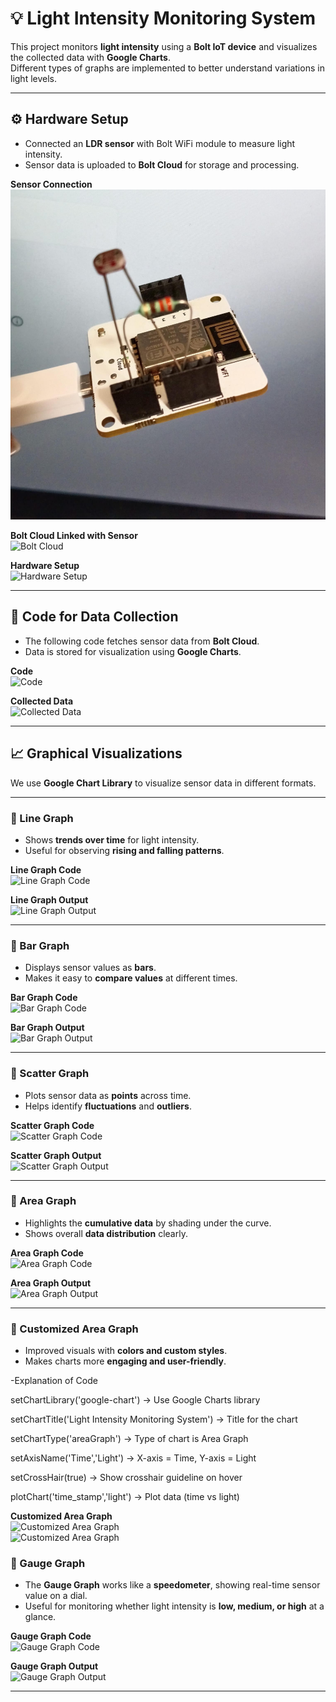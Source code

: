 # 💡 Light Intensity Monitoring System

This project monitors **light intensity** using a **Bolt IoT device** and visualizes the collected data with **Google Charts**.  
Different types of graphs are implemented to better understand variations in light levels.  

---

## ⚙️ Hardware Setup

- Connected an **LDR sensor** with Bolt WiFi module to measure light intensity.  
- Sensor data is uploaded to **Bolt Cloud** for storage and processing.  

**Sensor Connection**  
![Sensor Connection](1sT_Sensor_Conn.jpg)

**Bolt Cloud Linked with Sensor**  
![Bolt Cloud](<img width="1920" height="1080" alt="Cloud_liked_1St_sensor" src="https://github.com/user-attachments/assets/e38f24c4-9147-4c55-9d72-d6b760222e57" />
)  

**Hardware Setup**  
![Hardware Setup](<img width="1920" height="1080" alt="hardware_1st_sensor" src="https://github.com/user-attachments/assets/8056619f-51aa-4802-83ec-b90f4d9e3fef" />
)  

---

## 📜 Code for Data Collection

- The following code fetches sensor data from **Bolt Cloud**.  
- Data is stored for visualization using **Google Charts**.  

**Code**  
![Code](<img width="1920" height="1080" alt="code_1st_sensor" src="https://github.com/user-attachments/assets/19f1e521-b68d-4b55-a366-bf12b77b6cb7" />
)  

**Collected Data**  
![Collected Data](<img width="1920" height="1080" alt="Data_Collected_!st_sensor" src="https://github.com/user-attachments/assets/394794e7-f968-4e87-a981-c5fe5ff72507" />
)  

---

## 📈 Graphical Visualizations  

We use **Google Chart Library** to visualize sensor data in different formats.  

---

### 🔹 Line Graph  

- Shows **trends over time** for light intensity.  
- Useful for observing **rising and falling patterns**.  

**Line Graph Code**  
![Line Graph Code](<img width="1920" height="1080" alt="Sesnor_data_withLineGraph_Code" src="https://github.com/user-attachments/assets/16f65c63-1022-4168-8b5c-2d3ac88a4d27" />
)  

**Line Graph Output**  
![Line Graph Output](<img width="1920" height="1080" alt="linegraph" src="https://github.com/user-attachments/assets/90d41c4d-c4e9-4654-a1d6-2b3e99bfcc37" />
)  

---

### 🔹 Bar Graph  

- Displays sensor values as **bars**.  
- Makes it easy to **compare values** at different times.  

**Bar Graph Code**  
![Bar Graph Code](<img width="1920" height="1080" alt="bargraph_code" src="https://github.com/user-attachments/assets/298236dd-153e-4d7a-962e-e302bf259d65" />
)  

**Bar Graph Output**  
![Bar Graph Output](<img width="1920" height="1080" alt="barpgraph" src="https://github.com/user-attachments/assets/63775a68-61ad-4ffe-a749-d1c461cc17c3" />
)  

---

### 🔹 Scatter Graph  

- Plots sensor data as **points** across time.  
- Helps identify **fluctuations** and **outliers**.  

**Scatter Graph Code**  
![Scatter Graph Code](<img width="1920" height="1080" alt="scatterGraph_code" src="https://github.com/user-attachments/assets/bf133e1e-73ec-46f7-b3b9-d149de1615ad" />
)  

**Scatter Graph Output**  
![Scatter Graph Output](<img width="1920" height="1080" alt="Scatter_graph" src="https://github.com/user-attachments/assets/688b762f-c672-4a27-92d3-62f6f570fd94" />
)  

---

### 🔹 Area Graph  

- Highlights the **cumulative data** by shading under the curve.  
- Shows overall **data distribution** clearly.  

**Area Graph Code**  
![Area Graph Code](<img width="1920" height="1080" alt="area_graph_code" src="https://github.com/user-attachments/assets/d5a09898-5065-405a-b2f3-6c07f88b720c" />
)  

**Area Graph Output**  
![Area Graph Output](<img width="1920" height="1080" alt="area_graph" src="https://github.com/user-attachments/assets/6e343acd-3c96-441f-aa68-7e0979719eeb" />
)  

---

### 🔹 Customized Area Graph  

- Improved visuals with **colors and custom styles**.  
- Makes charts more **engaging and user-friendly**.


-Explanation of Code

setChartLibrary('google-chart') → Use Google Charts library

setChartTitle('Light Intensity Monitoring System') → Title for the chart

setChartType('areaGraph') → Type of chart is Area Graph

setAxisName('Time','Light') → X-axis = Time, Y-axis = Light

setCrossHair(true) → Show crosshair guideline on hover

plotChart('time_stamp','light') → Plot data (time vs light)

**Customized Area Graph**  
![Customized Area Graph](images/customized_areagraph.png)  
![Customized Area Graph](<img width="1920" height="1080" alt="area_Graph_final" src="https://github.com/user-attachments/assets/60829d99-e58e-44ce-a45e-f2462946c199" />
)

### 🔹 Gauge Graph  

- The **Gauge Graph** works like a **speedometer**, showing real-time sensor value on a dial.  
- Useful for monitoring whether light intensity is **low, medium, or high** at a glance.  

**Gauge Graph Code**  
![Gauge Graph Code](<img width="1920" height="1080" alt="gauge_code" src="https://github.com/user-attachments/assets/50648776-65b4-4f15-8a15-91dddf44045b" />
)  

**Gauge Graph Output**  
![Gauge Graph Output](<img width="1920" height="1080" alt="gauge_graph" src="https://github.com/user-attachments/assets/6cf72f82-a5a6-4444-a5de-b8608b18d141" />
)  

---


